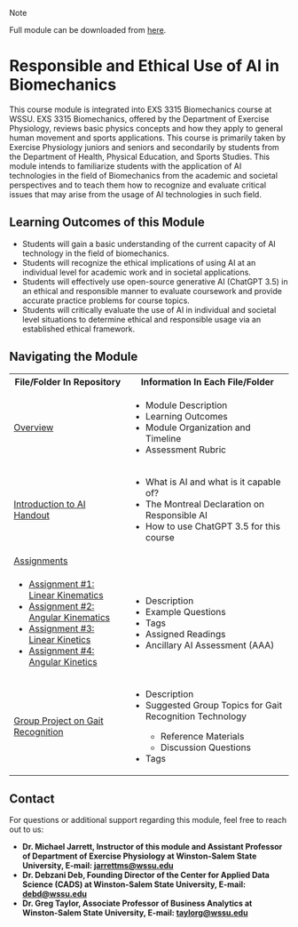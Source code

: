 > [!NOTE]
> Full module can be downloaded from [here](https://github.com/CADS-WSSU/WSSU-AI-Ethics-Modules/blob/main/AI%20in%20Business%20Ethics/AI%20in%20Business%20Ethics%20Module.pdf). 
# Responsible and Ethical Use of AI in Biomechanics
This course module is integrated into EXS 3315 Biomechanics course at WSSU. EXS 3315 Biomechanics, offered by the Department of Exercise Physiology, reviews basic physics concepts and how they apply to general human movement and sports applications. This course is primarily taken by Exercise Physiology juniors and seniors and secondarily by students from the Department of Health, Physical Education, and Sports Studies. This module intends to familiarize students with the application of AI technologies in the field of Biomechanics from the academic and societal perspectives and to teach them how to recognize and evaluate critical issues that may arise from the usage of AI technologies in such field.  

## Learning Outcomes of this Module

* Students will gain a basic understanding of the current capacity of AI technology in the field of biomechanics.
* Students will recognize the ethical implications of using AI at an individual level for academic work and in societal applications.
* Students will effectively use open-source generative AI (ChatGPT 3.5) in an ethical and responsible manner to evaluate coursework and provide accurate practice problems for course topics.
* Students will critically evaluate the use of AI in individual and societal level situations to determine ethical and responsible usage via an established ethical framework.

## Navigating the Module
<table>
  <tbody>
    <tr>
      <th>File/Folder In Repository</th>
      <th>Information In Each File/Folder</th>
    </tr>
    <tr>
      <td><a href="https://drive.google.com/file/d/10D8R9v3jxjFSIO7-dlo7ckxpWv_e29rh/view?usp=sharing">Overview</a></td>
      <td>
        <ul>
          <li>Module Description</li>
          <li>Learning Outcomes </li>
          <li>Module Organization and Timeline</li>
          <li>Assessment Rubric</li>
        </ul>
      </td>
    </tr>
    <tr>
      <td><a href="https://drive.google.com/file/d/1A09gPxnTV4YfhohDRAi1s-xtUUp5uG7c/view?usp=sharing">Introduction to AI Handout</a></td>
      <td>
        <ul>
          <li>What is AI and what is it capable of?</li>
          <li>The Montreal Declaration on Responsible AI</li>
          <li>How to use ChatGPT 3.5 for this course</li>
        </ul>
      </td>
    </tr>
     <tr>
      <td> <a href="https://drive.google.com/drive/folders/1iJJDkkOmKLia3YyNoDrz8oL-dvZDBB9G?usp=sharing">Assignments</a></td>
      <td>
      </td>
    </tr>
    <tr>
      <td>
        <ul>
          <li><a href="https://drive.google.com/file/d/1vPWg8j9-vqyNTuqi1jTwmQFgxfpRiA_I/view?usp=sharing">Assignment #1: Linear Kinematics</a></li>
          <li><a href="https://drive.google.com/file/d/1iRZz9fuK9wjiRTxqD2DfVvFk6K4gM4Kk/view?usp=sharing">Assignment #2: Angular Kinematics</a></li>
          <li><a href="https://drive.google.com/file/d/1Zv1lLRWH1Gw2CSom7gHUMoeJUSiCUGkk/view?usp=sharing">Assignment #3: Linear Kinetics</a></li>
          <li><a href="https://drive.google.com/file/d/1MtV_6-kd8VtEIKWShlG1bcexK5QItBXG/view?usp=sharing">Assignment #4: Angular Kinetics</a></li>
        </ul>
      </td>
      <td>
        <ul>
          <li>Description</li>
          <li>Example Questions</li>
          <li>Tags</li>
          <li>Assigned Readings</li>
          <li>Ancillary AI Assessment (AAA)</li>
        </ul>
      </td>
    </tr>
  <tr>
      <td>
          <a href="https://drive.google.com/file/d/1NTaUXeaEPZ2kAHKRRh408y8fQHZarIxP/view?usp=sharing">Group Project on Gait Recognition</a>  
      </td>
      <td>
        <ul>
          <li>Description</li>
          <li>Suggested Group Topics for Gait Recognition Technology</li>
          <ul>
            <li>Reference Materials</li>
            <li>Discussion Questions</li>
          </ul>
          <li>Tags</li>
        </ul>
      </td>
    </tr>
  </tbody>
</table>

## Contact
For questions or additional support regarding this module, feel free to reach out to us:
* **Dr. Michael Jarrett, Instructor of this module and Assistant Professor of Department of Exercise Physiology
at Winston-Salem State University, E-mail: jarrettms@wssu.edu**
* **Dr. Debzani Deb, Founding Director of the Center for Applied Data Science (CADS) at Winston-Salem State University,
  E-mail: debd@wssu.edu**
* **Dr. Greg Taylor, Associate Professor of Business Analytics at Winston-Salem State University, E-mail: taylorg@wssu.edu**
